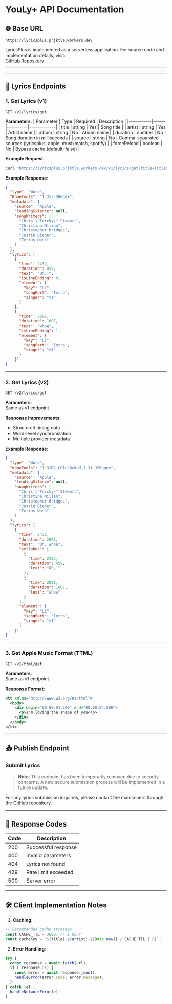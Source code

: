 # YouLy+ API Documentation

## 🌐 Base URL

```
https://lyricsplus.prjktla.workers.dev
```

LyricsPlus is implemented as a serverless application. For source code and implementation details, visit:  
[GitHub Repository](https://github.com/ibratabian17/LyricsPlus-Backend)

---

---

## 🎵 Lyrics Endpoints

### 1. Get Lyrics (v1)
```http
GET /v1/lyrics/get
```

**Parameters**:
| Parameter | Type | Required | Description |
|-----------|------|----------|-------------|
| title | string | Yes | Song title |
| artist | string | Yes | Artist name |
| album | string | No | Album name |
| duration | number | No | Song duration in milliseconds |
| source | string | No | Comma-separated sources (lyricsplus, apple, musixmatch, spotify) |
| forceReload | boolean | No | Bypass cache (default: false) |

**Example Request**:
```bash
curl "https://lyricsplus.prjktla.workers.dev/v1/lyrics/get?title=Title&artist=Meghan%20Trainor&source=lyricsplus,apple&forceReload=true"
```

**Example Response**:
```json
{
  "type": "Word",
  "KpoeTools": "1.31-JSRegex",
  "metadata": {
    "source": "Apple",
    "leadingSilence": null,
    "songWriters": [
      "Chris \"Tricky\" Stewart",
      "Christina Milian",
      "Christopher Bridges",
      "Justin Bieber",
      "Terius Nash"
    ]
  },
  "lyrics": [
    {
      "time": 2432,
      "duration": 459,
      "text": "Oh, ",
      "isLineEnding": 0,
      "element": {
        "key": "L1",
        "songPart": "Intro",
        "singer": "v1"
      }
    },
    {
      "time": 2891,
      "duration": 1607,
      "text": "whoa",
      "isLineEnding": 1,
      "element": {
        "key": "L1",
        "songPart": "Intro",
        "singer": "v1"
      }
    }]
}
```

---

### 2. Get Lyrics (v2)
```http
GET /v2/lyrics/get
```

**Parameters**:  
Same as v1 endpoint

**Response Improvements**:
- Structured timing data
- Word-level synchronization
- Multiple provider metadata

**Example Response**:
```json
{
  "type": "Word",
  "KpoeTools": "1.31R2-LPlusBcknd,1.31-JSRegex",
  "metadata": {
    "source": "Apple",
    "leadingSilence": null,
    "songWriters": [
      "Chris \"Tricky\" Stewart",
      "Christina Milian",
      "Christopher Bridges",
      "Justin Bieber",
      "Terius Nash"
    ]
  },
  "lyrics": [
    {
      "time": 2432,
      "duration": 2066,
      "text": "Oh, whoa",
      "syllabus": [
        {
          "time": 2432,
          "duration": 459,
          "text": "Oh, "
        },
        {
          "time": 2891,
          "duration": 1607,
          "text": "whoa"
        }
      ],
      "element": {
        "key": "L1",
        "songPart": "Intro",
        "singer": "v1"
      }
    }]
}
```

---

### 3. Get Apple Music Format (TTML)
```http
GET /v1/ttml/get
```

**Parameters**:  
Same as v1 endpoint

**Response Format**:
```xml
<tt xmlns="http://www.w3.org/ns/ttml">
  <body>
    <div begin="00:00:01.200" end="00:00:04.500">
      <p>I'm loving the shape of you</p>
    </div>
  </body>
</tt>
```

---

## 📤 Publish Endpoint

### Submit Lyrics

> **Note**: This endpoint has been temporarily removed due to security concerns. A new secure submission process will be implemented in a future update.

For any lyrics submission inquiries, please contact the maintainers through the [GitHub repository](https://github.com/ibratabian17/LyricsPlus-Backend).

---

## 🔄 Response Codes

| Code | Description |
|------|-------------|
| 200 | Successful response |
| 400 | Invalid parameters |
| 404 | Lyrics not found |
| 429 | Rate limit exceeded |
| 500 | Server error |

---

## 🛠️ Client Implementation Notes

1. **Caching**:
```javascript
// Recommended cache strategy
const CACHE_TTL = 3600; // 1 hour
const cacheKey = `${title}-${artist}-${Date.now() / CACHE_TTL | 0}`;
```

2. **Error Handling**:
```javascript
try {
  const response = await fetch(url);
  if (!response.ok) {
    const error = await response.json();
    handleError(error.code, error.message);
  }
} catch (e) {
  handleNetworkError(e);
}
```
